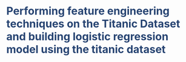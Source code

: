 <h1  style="color:#274472;" > <b> Performing feature engineering techniques on the Titanic Dataset and building logistic regression model using the titanic dataset</b> </h1>
